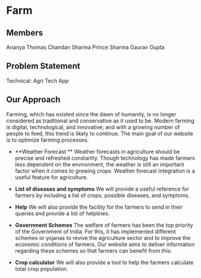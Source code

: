 # Farm

## Members

Ananya Thomas 
Chandan Sharma
Prince Sharma
Gaurav Gupta

## Problem Statement

Technical: Agri Tech App

## Our Approach

Farming, which has existed since the dawn of humanity, is no longer considered as traditional and conservative as it used to be. Modern farming is digital, technological, and innovative; and with a growing number of people to feed, this trend is likely to continue. The main goal of our website is to optimize farming processes.

- **Weather Forecast **
Weather forecasts in agriculture should be precise and refreshed constantly. Though technology has made farmers less dependent on the environment, the weather is still an important factor when it comes to growing crops. Weather forecast integration is a useful feature for agriculture.

- **List of diseases and symptoms**
We will provide a useful reference for farmers by including a list of crops, possible diseases, and symptoms. 

- **Help**
We will also provide the facility for the farmers to send in their queries and provide a list of helplines.

- **Government Schemes**
The welfare of farmers has been the top priority of the Government of India. For this, it has implemented different schemes or yojanas to revive the agriculture sector and to improve the economic conditions of farmers. Our website aims to deliver information regarding these schemes so that farmers can benefit from this.

- **Crop calculator**
We will also provide a tool to help the farmers calculate total crop population.


 
